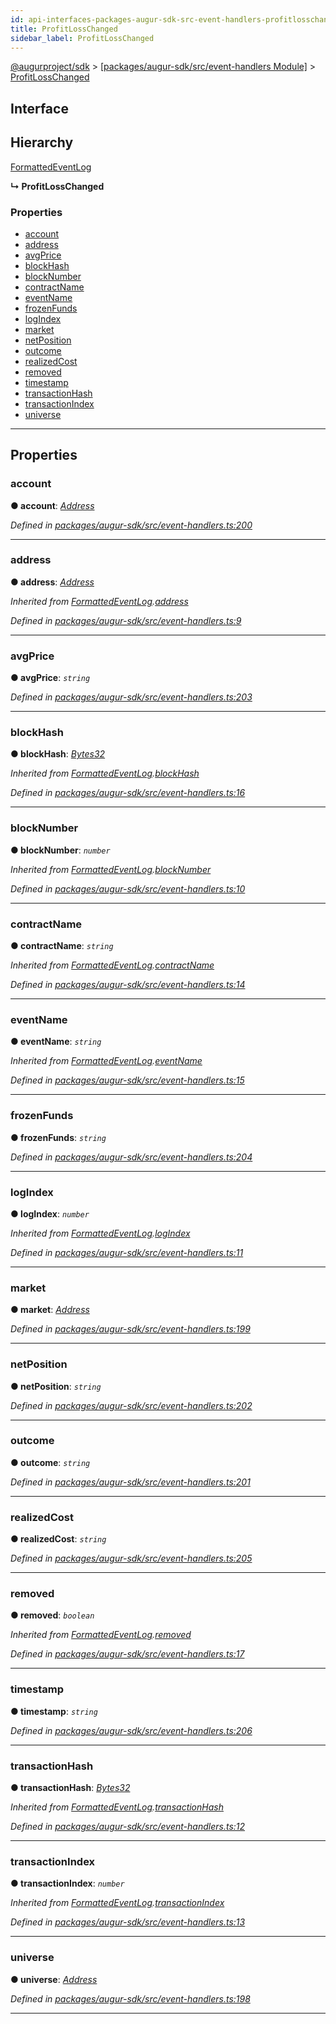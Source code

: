 ```yaml
---
id: api-interfaces-packages-augur-sdk-src-event-handlers-profitlosschanged
title: ProfitLossChanged
sidebar_label: ProfitLossChanged
---
```


[@augurproject/sdk](api-readme.md) > [[packages/augur-sdk/src/event-handlers Module]](api-modules-packages-augur-sdk-src-event-handlers-module.md) > [ProfitLossChanged](api-interfaces-packages-augur-sdk-src-event-handlers-profitlosschanged.md)

## Interface

## Hierarchy

 [FormattedEventLog](api-interfaces-packages-augur-sdk-src-event-handlers-formattedeventlog.md)

**↳ ProfitLossChanged**

### Properties

* [account](api-interfaces-packages-augur-sdk-src-event-handlers-profitlosschanged.md#account)
* [address](api-interfaces-packages-augur-sdk-src-event-handlers-profitlosschanged.md#address)
* [avgPrice](api-interfaces-packages-augur-sdk-src-event-handlers-profitlosschanged.md#avgprice)
* [blockHash](api-interfaces-packages-augur-sdk-src-event-handlers-profitlosschanged.md#blockhash)
* [blockNumber](api-interfaces-packages-augur-sdk-src-event-handlers-profitlosschanged.md#blocknumber)
* [contractName](api-interfaces-packages-augur-sdk-src-event-handlers-profitlosschanged.md#contractname)
* [eventName](api-interfaces-packages-augur-sdk-src-event-handlers-profitlosschanged.md#eventname)
* [frozenFunds](api-interfaces-packages-augur-sdk-src-event-handlers-profitlosschanged.md#frozenfunds)
* [logIndex](api-interfaces-packages-augur-sdk-src-event-handlers-profitlosschanged.md#logindex)
* [market](api-interfaces-packages-augur-sdk-src-event-handlers-profitlosschanged.md#market)
* [netPosition](api-interfaces-packages-augur-sdk-src-event-handlers-profitlosschanged.md#netposition)
* [outcome](api-interfaces-packages-augur-sdk-src-event-handlers-profitlosschanged.md#outcome)
* [realizedCost](api-interfaces-packages-augur-sdk-src-event-handlers-profitlosschanged.md#realizedcost)
* [removed](api-interfaces-packages-augur-sdk-src-event-handlers-profitlosschanged.md#removed)
* [timestamp](api-interfaces-packages-augur-sdk-src-event-handlers-profitlosschanged.md#timestamp)
* [transactionHash](api-interfaces-packages-augur-sdk-src-event-handlers-profitlosschanged.md#transactionhash)
* [transactionIndex](api-interfaces-packages-augur-sdk-src-event-handlers-profitlosschanged.md#transactionindex)
* [universe](api-interfaces-packages-augur-sdk-src-event-handlers-profitlosschanged.md#universe)

---

## Properties

<a id="account"></a>

###  account

**● account**: *[Address](api-modules-packages-augur-sdk-src-event-handlers-module.md#address)*

*Defined in [packages/augur-sdk/src/event-handlers.ts:200](https://github.com/AugurProject/augur/blob/0ea8996003/packages/augur-sdk/src/event-handlers.ts#L200)*

___
<a id="address"></a>

###  address

**● address**: *[Address](api-modules-packages-augur-sdk-src-event-handlers-module.md#address)*

*Inherited from [FormattedEventLog](api-interfaces-packages-augur-sdk-src-event-handlers-formattedeventlog.md).[address](api-interfaces-packages-augur-sdk-src-event-handlers-formattedeventlog.md#address)*

*Defined in [packages/augur-sdk/src/event-handlers.ts:9](https://github.com/AugurProject/augur/blob/0ea8996003/packages/augur-sdk/src/event-handlers.ts#L9)*

___
<a id="avgprice"></a>

###  avgPrice

**● avgPrice**: *`string`*

*Defined in [packages/augur-sdk/src/event-handlers.ts:203](https://github.com/AugurProject/augur/blob/0ea8996003/packages/augur-sdk/src/event-handlers.ts#L203)*

___
<a id="blockhash"></a>

###  blockHash

**● blockHash**: *[Bytes32](api-modules-packages-augur-sdk-src-event-handlers-module.md#bytes32)*

*Inherited from [FormattedEventLog](api-interfaces-packages-augur-sdk-src-event-handlers-formattedeventlog.md).[blockHash](api-interfaces-packages-augur-sdk-src-event-handlers-formattedeventlog.md#blockhash)*

*Defined in [packages/augur-sdk/src/event-handlers.ts:16](https://github.com/AugurProject/augur/blob/0ea8996003/packages/augur-sdk/src/event-handlers.ts#L16)*

___
<a id="blocknumber"></a>

###  blockNumber

**● blockNumber**: *`number`*

*Inherited from [FormattedEventLog](api-interfaces-packages-augur-sdk-src-event-handlers-formattedeventlog.md).[blockNumber](api-interfaces-packages-augur-sdk-src-event-handlers-formattedeventlog.md#blocknumber)*

*Defined in [packages/augur-sdk/src/event-handlers.ts:10](https://github.com/AugurProject/augur/blob/0ea8996003/packages/augur-sdk/src/event-handlers.ts#L10)*

___
<a id="contractname"></a>

###  contractName

**● contractName**: *`string`*

*Inherited from [FormattedEventLog](api-interfaces-packages-augur-sdk-src-event-handlers-formattedeventlog.md).[contractName](api-interfaces-packages-augur-sdk-src-event-handlers-formattedeventlog.md#contractname)*

*Defined in [packages/augur-sdk/src/event-handlers.ts:14](https://github.com/AugurProject/augur/blob/0ea8996003/packages/augur-sdk/src/event-handlers.ts#L14)*

___
<a id="eventname"></a>

###  eventName

**● eventName**: *`string`*

*Inherited from [FormattedEventLog](api-interfaces-packages-augur-sdk-src-event-handlers-formattedeventlog.md).[eventName](api-interfaces-packages-augur-sdk-src-event-handlers-formattedeventlog.md#eventname)*

*Defined in [packages/augur-sdk/src/event-handlers.ts:15](https://github.com/AugurProject/augur/blob/0ea8996003/packages/augur-sdk/src/event-handlers.ts#L15)*

___
<a id="frozenfunds"></a>

###  frozenFunds

**● frozenFunds**: *`string`*

*Defined in [packages/augur-sdk/src/event-handlers.ts:204](https://github.com/AugurProject/augur/blob/0ea8996003/packages/augur-sdk/src/event-handlers.ts#L204)*

___
<a id="logindex"></a>

###  logIndex

**● logIndex**: *`number`*

*Inherited from [FormattedEventLog](api-interfaces-packages-augur-sdk-src-event-handlers-formattedeventlog.md).[logIndex](api-interfaces-packages-augur-sdk-src-event-handlers-formattedeventlog.md#logindex)*

*Defined in [packages/augur-sdk/src/event-handlers.ts:11](https://github.com/AugurProject/augur/blob/0ea8996003/packages/augur-sdk/src/event-handlers.ts#L11)*

___
<a id="market"></a>

###  market

**● market**: *[Address](api-modules-packages-augur-sdk-src-event-handlers-module.md#address)*

*Defined in [packages/augur-sdk/src/event-handlers.ts:199](https://github.com/AugurProject/augur/blob/0ea8996003/packages/augur-sdk/src/event-handlers.ts#L199)*

___
<a id="netposition"></a>

###  netPosition

**● netPosition**: *`string`*

*Defined in [packages/augur-sdk/src/event-handlers.ts:202](https://github.com/AugurProject/augur/blob/0ea8996003/packages/augur-sdk/src/event-handlers.ts#L202)*

___
<a id="outcome"></a>

###  outcome

**● outcome**: *`string`*

*Defined in [packages/augur-sdk/src/event-handlers.ts:201](https://github.com/AugurProject/augur/blob/0ea8996003/packages/augur-sdk/src/event-handlers.ts#L201)*

___
<a id="realizedcost"></a>

###  realizedCost

**● realizedCost**: *`string`*

*Defined in [packages/augur-sdk/src/event-handlers.ts:205](https://github.com/AugurProject/augur/blob/0ea8996003/packages/augur-sdk/src/event-handlers.ts#L205)*

___
<a id="removed"></a>

###  removed

**● removed**: *`boolean`*

*Inherited from [FormattedEventLog](api-interfaces-packages-augur-sdk-src-event-handlers-formattedeventlog.md).[removed](api-interfaces-packages-augur-sdk-src-event-handlers-formattedeventlog.md#removed)*

*Defined in [packages/augur-sdk/src/event-handlers.ts:17](https://github.com/AugurProject/augur/blob/0ea8996003/packages/augur-sdk/src/event-handlers.ts#L17)*

___
<a id="timestamp"></a>

###  timestamp

**● timestamp**: *`string`*

*Defined in [packages/augur-sdk/src/event-handlers.ts:206](https://github.com/AugurProject/augur/blob/0ea8996003/packages/augur-sdk/src/event-handlers.ts#L206)*

___
<a id="transactionhash"></a>

###  transactionHash

**● transactionHash**: *[Bytes32](api-modules-packages-augur-sdk-src-event-handlers-module.md#bytes32)*

*Inherited from [FormattedEventLog](api-interfaces-packages-augur-sdk-src-event-handlers-formattedeventlog.md).[transactionHash](api-interfaces-packages-augur-sdk-src-event-handlers-formattedeventlog.md#transactionhash)*

*Defined in [packages/augur-sdk/src/event-handlers.ts:12](https://github.com/AugurProject/augur/blob/0ea8996003/packages/augur-sdk/src/event-handlers.ts#L12)*

___
<a id="transactionindex"></a>

###  transactionIndex

**● transactionIndex**: *`number`*

*Inherited from [FormattedEventLog](api-interfaces-packages-augur-sdk-src-event-handlers-formattedeventlog.md).[transactionIndex](api-interfaces-packages-augur-sdk-src-event-handlers-formattedeventlog.md#transactionindex)*

*Defined in [packages/augur-sdk/src/event-handlers.ts:13](https://github.com/AugurProject/augur/blob/0ea8996003/packages/augur-sdk/src/event-handlers.ts#L13)*

___
<a id="universe"></a>

###  universe

**● universe**: *[Address](api-modules-packages-augur-sdk-src-event-handlers-module.md#address)*

*Defined in [packages/augur-sdk/src/event-handlers.ts:198](https://github.com/AugurProject/augur/blob/0ea8996003/packages/augur-sdk/src/event-handlers.ts#L198)*

___

